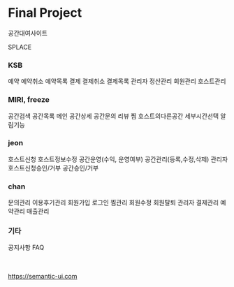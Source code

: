 <h1><b>Final Project</b></h1>

공간대여사이트

SPLACE


<h3>KSB </h3>
예약
예약취소
예약목록
결제
결제취소
결제목록
관리자
정산관리
회원관리
호스트관리

<h3>MIRI, freeze</h3>
공간검색
공간목록
메인
공간상세
공간문의
리뷰
찜
호스트의다른공간
세부시간선택
알림기능

<h3>jeon </h3>
호스트신청
호스트정보수정
공간운영(수익, 운영여부)
공간관리(등록,수정,삭제)
관리자
호스트신청승인/거부
공간승인/거부

<h3>chan </h3>
문의관리
이용후기관리
회원가입
로그인
찜관리
회원수정
회원탈퇴
관리자
결제관리
예약관리
매출관리

<h3>기타</h3>
공지사항
FAQ

<br><br>
<a href="https://semantic-ui.com">https://semantic-ui.com</a>
